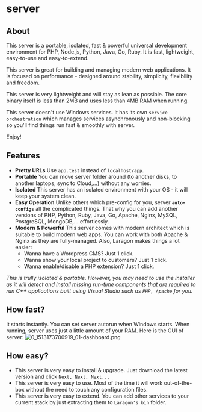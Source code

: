# server

## About

This server is a portable, isolated, fast & powerful universal development environment for PHP, Node.js, Python, Java, Go, Ruby. It is fast, lightweight, easy-to-use and easy-to-extend.

This server is great for building and managing modern web applications. It is focused on performance  - designed around stability, simplicity, flexibility and freedom.

This server is very lightweight and will stay as lean as possible. The core binary itself is less than 2MB and uses less than 4MB RAM when running.

This server doesn't use Windows services. It has its own `service orchestration` which manages services asynchronously and non-blocking so you'll find things run fast & smoothly with server.

Enjoy!

## Features

- **Pretty URLs**
  Use `app.test` instead of `localhost/app`.
- **Portable**
  You can move server folder around (to another disks, to another laptops, sync to Cloud,...) without any worries. 
- **Isolated**
  This server has an isolated environment with your OS - it will keep your system clean.
- **Easy Operation**
  Unlike others which pre-config for you, server **`auto-configs`** all the complicated things. That why you can add another versions of PHP, Python, Ruby, Java, Go, Apache, Nginx, MySQL, PostgreSQL, MongoDB,... effortlessly.
- **Modern & Powerful**
  This server comes with modern architect which is suitable to build modern web apps. You can work with both Apache & Nginx as they are fully-managed.
  Also, Laragon makes things a lot easier:
  - Wanna have a Wordpress CMS? Just 1 click.
  - Wanna show your local project to customers? Just 1 click.  
  - Wanna enable/disable a PHP extension? Just 1 click.



*This is trully isolated & portable. However, you may need to use the installer as it will detect and install missing run-time components that are required to run C++ applications built using Visual Studio such as `PHP, Apache` for you.*


## How fast?

It starts instantly. You can set server autorun when Windows starts. When running, server uses just a little amount of your RAM.
Here is the GUI of server:
![0_1513173700919_01-dashboard.png](https://i.imgur.com/f8rBqSU.png) 

## How easy?
- This server is very easy to install & upgrade. Just download the latest version and click `Next, Next, Next...`
- This server is very easy to use. Most of the time it will work out-of-the-box without the need to touch any configuration files.
- This server is very easy to extend. You can add other services to your current stack by just extracting them to `Laragon's bin` folder.
